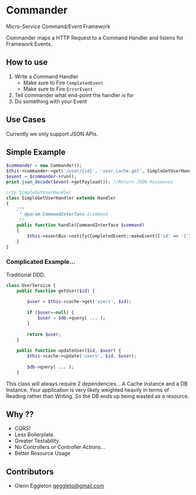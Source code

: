 # Commander

Micro-Service Command/Event Framework

Commander maps a HTTP Request to a Command Handler and listens for Framework Events.

## How to use

1) Write a Command Handler
    - Make sure to Fire `CompletedEvent`
    - Make sure to Fire `ErrorEvent`
2) Tell commander what end-point the handler is for
3) Do something with your Event

## Use Cases

Currently we only support JSON APIs.


## Simple Example

```php
$commander = new Commander();
$this->commander->get('/user/{id}', 'user.cache.get', SimpleGetUserHandler::class);
$event = $commander->run();
print json_decode($event->getPayload()); //Return JSON Responses

//In SimpleGetUserHandler
class SimpleGetUserHandler extends Handler
{
    /**
     * @param CommandInterface $command
     */
    public function handle(CommandInterface $command)
    {
        $this->eventBus->notify(CompletedEvent::makeEvent(['id' => '1'])); //fill in the user info
    }
}
```

### Complicated Example...

Traditional DDD.
```php
class UserService {
    public function getUser($id) {
        
        $user = $this->cache->get('users', $id);
        
        if ($user==null) {
            $user = $db->query( ... );
        }
        
        return $user;
    }
    
    public function updateUser($id, $user) {
        $this->cache->update('users', $id, $user);
        
        $db->query( ... );
    }
```

This class will always require 2 dependencies... A Cache instance and a DB Instance.
Your application is very likely weighted heavily in terms of Reading rather than Writing.
So the DB ends up being wasted as a resource.


## Why ??

- CQRS!
- Less Boilerplate. 
- Greater Testability.
- No Controllers or Controller Actions...
- Better Resource Usage


## Contributors

- Glenn Eggleton <geggleto@gmail.com>

